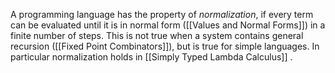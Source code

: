 A programming language has the property of *normalization*, if every term can be evaluated until it is in normal form ([[Values and Normal Forms]]) in a finite number of steps.
This is not true when a system contains general recursion ([[Fixed Point Combinators]]), but is true for simple languages.
In particular normalization holds in [[Simply Typed Lambda Calculus]] .
